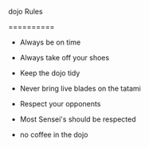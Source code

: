 dojo Rules

==========

* Always be on time

* Always take off your shoes

* Keep the dojo tidy

* Never bring live blades on the tatami

* Respect your opponents

* Most Sensei's should be respected

* no coffee in the dojo